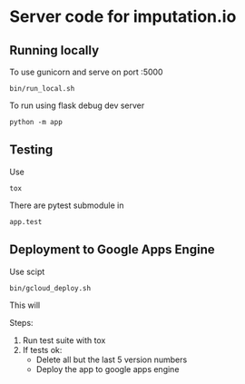 # Server code for imputation.io

## Running locally 

To use gunicorn and serve on port :5000

```
bin/run_local.sh
```

To run using flask debug dev server

```
python -m app
```

## Testing

Use 

```
tox
```

There are pytest submodule in

```
app.test
```

## Deployment to Google Apps Engine

Use scipt

```
bin/gcloud_deploy.sh
```

This will

Steps:
1. Run test suite with tox
2. If tests ok:
    + Delete all but the last 5 version numbers
    + Deploy the app to google apps engine


